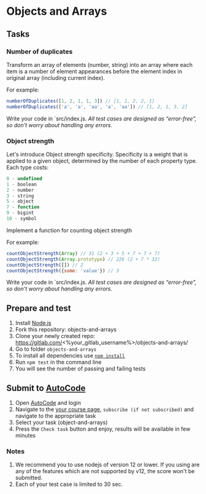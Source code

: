 # Objects and Arrays

## Tasks

### Number of duplicates
Transform an array of elements (number, string) into an array where each item is a number of element appearances before the element index in original array (including current index).

For example:
```js
numberOfDuplicates([1, 2, 1, 1, 3]) // [1, 1, 2, 2, 1]
numberOfDuplicates(['a', 'a', 'aa', 'a', 'aa']) // [1, 2, 1, 3, 2]
```

Write your code in `src/index.js.
*All test cases are designed as “error-free”, so don't worry about handling any errors.*

### Object strength
Let's introduce Object strength specificity.
Specificity is a weight that is applied to a given object, determined by the number of each property type.
Each type costs:
```js
0 - undefined
1 - boolean
2 - number
3 - string
5 - object
7 - function
9 - bigint
10 - symbol
```

Implement a function for counting object strength

For example:
```js
countObjectStrength(Array) // 31 (2 + 3 + 5 + 7 + 7 + 7)
countObjectStrength(Array.prototype) // 226 (2 + 7 * 32)
countObjectStrength([]) // 2
countObjectStrength({some: 'value'}) // 3
```

Write your code in `src/index.js.
*All test cases are designed as “error-free”, so don't worry about handling any errors.*


## Prepare and test
1. Install [Node.js](https://nodejs.org/en/download/)   
2. Fork this repository: objects-and-arrays
3. Clone your newly created repo: https://gitlab.com/<%your_gitlab_username%>/objects-and-arrays/  
4. Go to folder `objects-and-arrays`  
5. To install all dependencies use [`npm install`](https://docs.npmjs.com/cli/install)  
6. Run `npm test` in the command line  
7. You will see the number of passing and failing tests

## Submit to [AutoCode](https://autocode.lab.epam.com/)
1. Open [AutoCode](https://autocode.lab.epam.com/) and login
2. Navigate to the [your course page](https://autocode.lab.epam.com/student/group/80), `subscribe (if not subscribed)` and navigate to the appropriate task 
3. Select your task (object-and-arrays)
4. Press the `Check task` button and enjoy, results will be available in few minutes

### Notes
1. We recommend you to use nodejs of version 12 or lower. If you using are any of the features which are not supported by v12, the score won't be submitted.
2. Each of your test case is limited to 30 sec.
